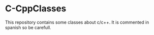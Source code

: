 # C-CppClasses
This repository contains some classes about c/c++. It is commented in spanish so be carefull.
